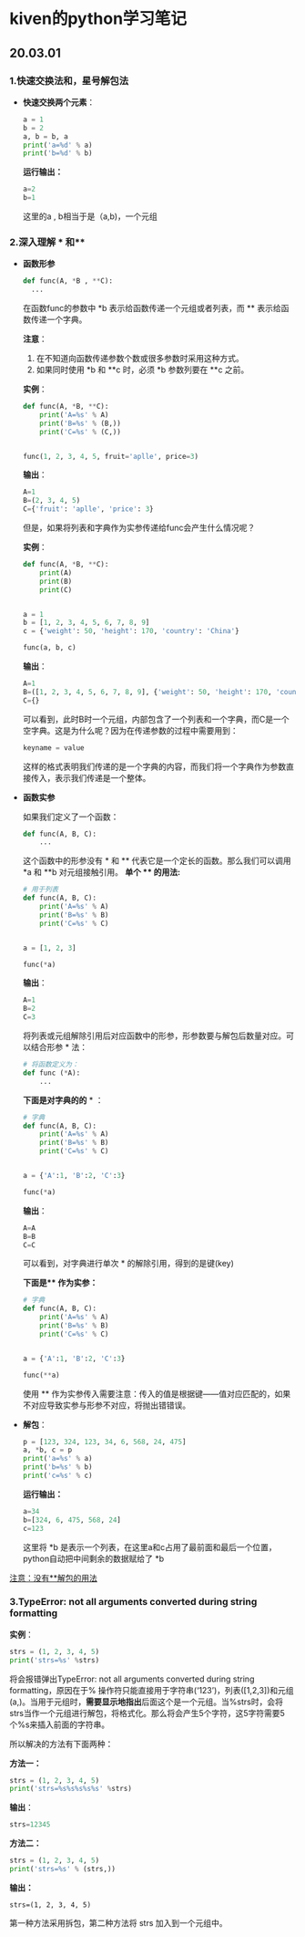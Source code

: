 # kiven的python学习笔记

## 20.03.01

### 1.快速交换法和，星号解包法

* **快速交换两个元素**：

  ```python
  a = 1
  b = 2
  a, b = b, a
  print('a=%d' % a)
  print('b=%d' % b)
  ```

  **运行输出：**

  ``` python
  a=2
  b=1
  ```

  这里的a , b相当于是（a,b)，一个元组

  

### 2.深入理解 * 和**

* **函数形参**

  ``` python
  def func(A, *B , **C):
  	...
  ```

  在函数func的参数中 *b 表示给函数传递一个元组或者列表，而 ** 表示给函数传递一个字典。

  **注意**：

  1. 在不知道向函数传递参数个数或很多参数时采用这种方式。
  2. 如果同时使用 \*b 和 \*\*c 时，必须 *b 参数列要在 \*\*c 之前。

  **实例**：

  ``` python
  def func(A, *B, **C):
      print('A=%s' % A)
      print('B=%s' % (B,))
      print('C=%s' % (C,))
  
  
  func(1, 2, 3, 4, 5, fruit='aplle', price=3)
  ```

  **输出**：

  ``` python
  A=1
  B=(2, 3, 4, 5)
  C={'fruit': 'aplle', 'price': 3}
  ```

  但是，如果将列表和字典作为实参传递给func会产生什么情况呢？

  **实例**：

  ``` python
  def func(A, *B, **C):
      print(A)
      print(B)
      print(C)
  
  
  a = 1
  b = [1, 2, 3, 4, 5, 6, 7, 8, 9]
  c = {'weight': 50, 'height': 170, 'country': 'China'}
  
  func(a, b, c)
  ```

  **输出**：

  ``` python
  A=1
  B=([1, 2, 3, 4, 5, 6, 7, 8, 9], {'weight': 50, 'height': 170, 'country': 'China'})
  C={}
  ```

  ​	可以看到，此时B时一个元组，内部包含了一个列表和一个字典，而C是一个空字典。这是为什么呢？因为在传递参数的过程中需要用到：

  ``` python
  keyname = value
  ```

  这样的格式表明我们传递的是一个字典的内容，而我们将一个字典作为参数直接传入，表示我们传递是一个整体。

* **函数实参**

  如果我们定义了一个函数：

  ``` python
  def func(A, B, C):
      ...
  ```

  这个函数中的形参没有 * 和 ** 代表它是一个定长的函数。那么我们可以调用 *a 和 \*\*b 对元组接触引用。         **单个 \*\* 的用法:**

  ``` python
  # 用于列表
  def func(A, B, C):
      print('A=%s' % A)
      print('B=%s' % B)
      print('C=%s' % C)
  
  
  a = [1, 2, 3]
  
  func(*a)
  
  ```

  **输出**：

  ``` python
  A=1
  B=2
  C=3
  ```

  将列表或元组解除引用后对应函数中的形参，形参数要与解包后数量对应。可以结合形参 * 法：

  ``` python
  # 将函数定义为：
  def func (*A):
      ...
  ```

  **下面是对字典的的** * ：

  ``` python
  # 字典
  def func(A, B, C):
      print('A=%s' % A)
      print('B=%s' % B)
      print('C=%s' % C)
  
  
  a = {'A':1, 'B':2, 'C':3}
  
  func(*a)
  ```

  **输出**：

  ``` python
  A=A
  B=B
  C=C
  ```

  可以看到，对字典进行单次 * 的解除引用，得到的是键(key)

  

  **下面是\*\* 作为实参：**

  ``` python
  # 字典
  def func(A, B, C):
      print('A=%s' % A)
      print('B=%s' % B)
      print('C=%s' % C)
  
  
  a = {'A':1, 'B':2, 'C':3}
  
  func(**a)
  ```

  使用 ** 作为实参传入需要注意：传入的值是根据键——值对应匹配的，如果不对应导致实参与形参不对应，将抛出错错误。

* **解包**：

  ```python
  p = [123, 324, 123, 34, 6, 568, 24, 475]
  a, *b, c = p
  print('a=%s' % a)
  print('b=%s' % b)
  print('c=%s' % c)
  ```

  **运行输出：**

  ``` python
  a=34
  b=[324, 6, 475, 568, 24]
  c=123
  ```

  这里将 *b 是表示一个列表，在这里a和c占用了最前面和最后一个位置，python自动把中间剩余的数据赋给了 *b

<u>注意：没有**解包的用法</u>

### 3.TypeError: not all arguments converted during string formatting

**实例**：

``` python
strs = (1, 2, 3, 4, 5)
print('strs=%s' %strs)
```

将会报错弹出TypeError: not all arguments converted during string formatting，原因在于% 操作符只能直接用于字符串(‘123’)，列表([1,2,3])和元组(a,)。当用于元组时，**需要显示地指出**后面这个是一个元组。当%strs时，会将strs当作一个元组进行解包，将格式化。那么将会产生5个字符，这5字符需要5个%s来插入前面的字符串。

所以解决的方法有下面两种：

**方法一：**

``` python
strs = (1, 2, 3, 4, 5)
print('strs=%s%s%s%s%s' %strs)
```

**输出**：

``` python
strs=12345
```

**方法二：**

``` python
strs = (1, 2, 3, 4, 5)
print('strs=%s' % (strs,))
```

**输出：**

```
strs=(1, 2, 3, 4, 5)
```

第一种方法采用拆包，第二种方法将 strs 加入到一个元组中。
